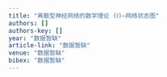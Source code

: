 ```yaml
---
title: "离散型神经网络的数学理论 (Ⅰ)—网络状态图"
authors: []
authors-key: []
year: "数据暂缺"
article-link: "数据暂缺"
venue: "数据暂缺"
bibex: "数据暂缺"
---
```

